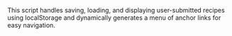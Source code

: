 This script handles saving, loading, and displaying user-submitted recipes using localStorage and dynamically generates a menu of anchor links for easy navigation.
